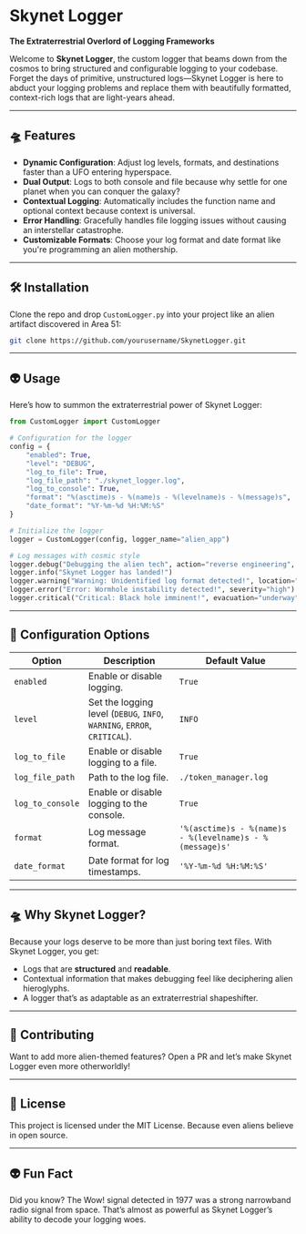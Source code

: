 # Skynet Logger 

**The Extraterrestrial Overlord of Logging Frameworks**

Welcome to **Skynet Logger**, the custom logger that beams down from the cosmos to bring structured and configurable logging to your codebase. Forget the days of primitive, unstructured logs—Skynet Logger is here to abduct your logging problems and replace them with beautifully formatted, context-rich logs that are light-years ahead.

---

## 🛸 Features
- **Dynamic Configuration**: Adjust log levels, formats, and destinations faster than a UFO entering hyperspace.  
- **Dual Output**: Logs to both console and file because why settle for one planet when you can conquer the galaxy?  
- **Contextual Logging**: Automatically includes the function name and optional context because context is universal.  
- **Error Handling**: Gracefully handles file logging issues without causing an interstellar catastrophe.  
- **Customizable Formats**: Choose your log format and date format like you're programming an alien mothership.

---

## 🛠️ Installation
Clone the repo and drop `CustomLogger.py` into your project like an alien artifact discovered in Area 51:  
```bash
git clone https://github.com/yourusername/SkynetLogger.git
```

---

## 👽 Usage
Here’s how to summon the extraterrestrial power of Skynet Logger:

```python
from CustomLogger import CustomLogger

# Configuration for the logger
config = {
    "enabled": True,
    "level": "DEBUG",
    "log_to_file": True,
    "log_file_path": "./skynet_logger.log",
    "log_to_console": True,
    "format": "%(asctime)s - %(name)s - %(levelname)s - %(message)s",
    "date_format": "%Y-%m-%d %H:%M:%S"
}

# Initialize the logger
logger = CustomLogger(config, logger_name="alien_app")

# Log messages with cosmic style
logger.debug("Debugging the alien tech", action="reverse engineering", success=True)
logger.info("Skynet Logger has landed!")
logger.warning("Warning: Unidentified log format detected!", location="Sector 7G")
logger.error("Error: Wormhole instability detected!", severity="high")
logger.critical("Critical: Black hole imminent!", evacuation="underway")
```

---

## 🧩 Configuration Options
| Option            | Description                                                                 | Default Value               |
|--------------------|-----------------------------------------------------------------------------|-----------------------------|
| `enabled`         | Enable or disable logging.                                                 | `True`                      |
| `level`           | Set the logging level (`DEBUG`, `INFO`, `WARNING`, `ERROR`, `CRITICAL`).   | `INFO`                      |
| `log_to_file`     | Enable or disable logging to a file.                                       | `True`                      |
| `log_file_path`   | Path to the log file.                                                      | `./token_manager.log`       |
| `log_to_console`  | Enable or disable logging to the console.                                  | `True`                      |
| `format`          | Log message format.                                                       | `'%(asctime)s - %(name)s - %(levelname)s - %(message)s'` |
| `date_format`     | Date format for log timestamps.                                            | `'%Y-%m-%d %H:%M:%S'`       |

---

## 🛸 Why Skynet Logger?
Because your logs deserve to be more than just boring text files. With Skynet Logger, you get:  
- Logs that are **structured** and **readable**.  
- Contextual information that makes debugging feel like deciphering alien hieroglyphs.  
- A logger that’s as adaptable as an extraterrestrial shapeshifter.  

---

## 🌌 Contributing
Want to add more alien-themed features? Open a PR and let’s make Skynet Logger even more otherworldly!  

---

## 📜 License
This project is licensed under the MIT License. Because even aliens believe in open source.

---

## 👽 Fun Fact
Did you know? The Wow! signal detected in 1977 was a strong narrowband radio signal from space. That’s almost as powerful as Skynet Logger’s ability to decode your logging woes.
